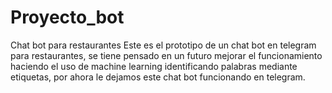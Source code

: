 # Proyecto_bot
Chat bot para restaurantes
Este es el prototipo de un chat bot en telegram para restaurantes, se tiene pensado en un futuro mejorar  el funcionamiento haciendo el uso de machine learning identificando palabras mediante etiquetas, por ahora le dejamos este chat bot funcionando en telegram.



